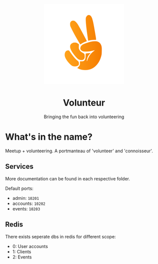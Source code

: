 
<div align="center">
  <img src="assets/volunteur.png" width="256" />
</div>

<h1 align="center">
  Volunteur
</h1>

<p align="center">
  Bringing the fun back into volunteering
</p>

# What's in the name?

Meetup + volunteering. A portmanteau of 'volunteer' and 'connoisseur'.



## Services

More documentation can be found in each respective folder.

Default ports:
- admin: ```10201```
- accounts: ```10202```
- events: ```10203```

## Redis

There exists seperate dbs in redis for different scope:
- 0: User accounts
- 1: Clients
- 2: Events
